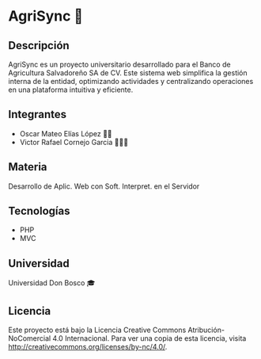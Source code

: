 # AgriSync 🌾

## Descripción
AgriSync es un proyecto universitario desarrollado para el Banco de Agricultura Salvadoreño SA de CV. Este sistema web simplifica la gestión interna de la entidad, optimizando actividades y centralizando operaciones en una plataforma intuitiva y eficiente.

## Integrantes
- Oscar Mateo Elías López 🧑‍💻
- Victor Rafael Cornejo Garcia 👳🏻‍♂️

## Materia
Desarrollo de Aplic. Web con Soft. Interpret. en el Servidor

## Tecnologías
- PHP
- MVC

## Universidad
Universidad Don Bosco 🎓

## Licencia
Este proyecto está bajo la Licencia Creative Commons Atribución-NoComercial 4.0 Internacional. Para ver una copia de esta licencia, visita http://creativecommons.org/licenses/by-nc/4.0/.
